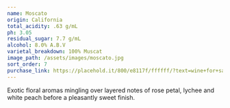 ```yaml
---
name: Moscato
origin: California
total_acidity: .63 g/mL
ph: 3.05
residual_sugar: 7.7 g/mL
alcohol: 8.0% A.B.V
varietal_breakdown: 100% Muscat
image_path: /assets/images/moscato.jpg
sort_order: 7
purchase_link: https://placehold.it/800/e8117f/ffffff/?text=wine+for+sale
---
```


Exotic floral aromas mingling over layered notes of rose petal, lychee and white peach before a pleasantly sweet finish.